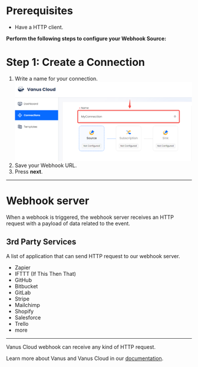 #  
# Prerequisites

- Have a HTTP client.

**Perform the following steps to configure your Webhook Source:**

# Step 1: Create a Connection

1. Write a name for your connection.
   ![img.png](images/1.png)
2. Save your Webhook URL.
3. Press **next**.

---

# Webhook server
When a webhook is triggered, the webhook server receives an HTTP request with a payload of data related to the event. 

**3rd Party Services**  
---

A list of application that can send HTTP request to our webhook server.
- Zapier
- IFTTT (If This Then That)
- GitHub
- Bitbucket
- GitLab
- Stripe
- Mailchimp
- Shopify
- Salesforce
- Trello
- more

---

Vanus Cloud webhook can receive any kind of HTTP request.

Learn more about Vanus and Vanus Cloud in our [documentation](https://docs.vanus.ai).